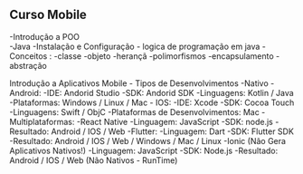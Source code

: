 ## Curso Mobile
-Introdução a POO  
  -Java 
    -Instalação e Configuração
    - logica de programação em java
         -Conceitos :
         -classe
         -objeto
         -herançã
         -polimorfismos
         -encapsulamento
         -abstração


 Introdução a Aplicativos Mobile
    - Tipos de Desenvolvimentos 
        -Nativo
            -Android: 
                -IDE: Andorid Studio
                -SDK: Andorid SDK 
                -Linguagens: Kotlin / Java 
                -Plataformas: Windows / Linux / Mac
            - IOS: 
                -IDE: Xcode
                -SDK: Cocoa Touch
                -Linguagens: Swift / ObjC
                -Plataformas de Desenvolvimentos: Mac 
            -Multiplataformas: 
                    -React Native
                    -Linguagem: JavaScript
                    -SDK: node.js 
                    -Resultado: Android / IOS / Web
            -Flutter: 
                -Linguagem: Dart
                -SDK: Flutter SDK
                -Resultado: Android / IOS / Web / Windows / Mac / Linux
            -Ionic (Não Gera Aplicativos Nativos!)
                -Linguagem: JavaScript
                -SDK: Node.js 
                -Resultado: Android / IOS / Web (Não Nativos - RunTime)